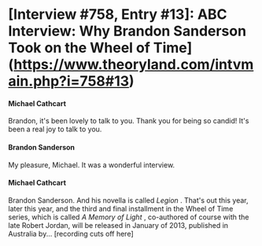 # [Interview #758, Entry #13]: ABC Interview: Why Brandon Sanderson Took on the Wheel of Time](https://www.theoryland.com/intvmain.php?i=758#13)

#### Michael Cathcart

Brandon, it's been lovely to talk to you. Thank you for being so candid! It's been a real joy to talk to you.

#### Brandon Sanderson

My pleasure, Michael. It was a wonderful interview.

#### Michael Cathcart

Brandon Sanderson. And his novella is called
*Legion*
. That's out this year, later this year, and the third and final installment in the Wheel of Time series, which is called
*A Memory of Light*
, co-authored of course with the late Robert Jordan, will be released in January of 2013, published in Australia by... [recording cuts off here]

